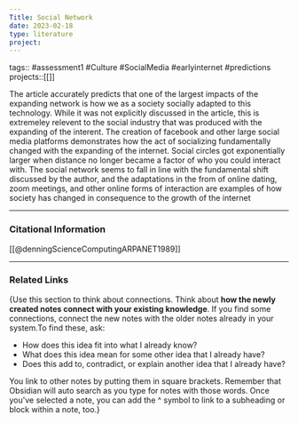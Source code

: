 ```yaml
---
Title: Social Network
date: 2023-02-18
type: literature
project:
---
```

tags:: #assessment1 #Culture #SocialMedia #earlyinternet #predictions
projects::[[]]

The article accurately predicts that one of the largest impacts of the expanding network is how we as a society socially adapted to this technology. While it was not explicitly discussed in the article, this is extremeley relevent to the social industry that was produced with the expanding of the interent. The creation of facebook and other large social media platforms demonstrates how the act of socializing fundamentally changed with the expanding of the internet. Social circles got exponentially larger when distance no longer became a factor of who you could interact with. The social network seems to fall in line with the fundamental shift discussed by the author, and the adaptations in the from of online dating, zoom meetings, and other online forms of interaction are examples of how society has changed in consequence to the growth of the internet

---
### Citational Information

[[@denningScienceComputingARPANET1989]]

---

### Related Links

{Use this section to think about connections. Think about **how the newly created notes connect with your existing knowledge**. If you find some connections, connect the new notes with the older notes already in your system.To find these, ask:

-   How does this idea fit into what I already know?
-   What does this idea mean for some other idea that I already have?
-   Does this add to, contradict, or explain another idea that I already have?

You link to other notes by putting them in square brackets. Remember that Obsidian will auto search as you type for notes with those words. Once you've selected a note, you can add the ^ symbol to link to a subheading or block within a note, too.}